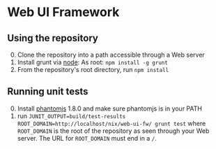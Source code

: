 # Web UI Framework

## Using the repository
0. Clone the repository into a path accessible through a Web server
1. Install grunt via [node](http://nodejs.org/): As root: ```npm install -g grunt```
2. From the repository's root directory, run ```npm install```

## Running unit tests
0. Install [phantomjs](http://phantomjs.org/) 1.8.0 and make sure phantomjs is in your PATH
1. run ```JUNIT_OUTPUT=build/test-results ROOT_DOMAIN=http://localhost/nix/web-ui-fw/ grunt test``` where ```ROOT_DOMAIN``` is the root of the repository as seen through your Web server. The URL for ```ROOT_DOMAIN``` must end in a ```/```.
